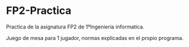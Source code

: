 # FP2-Practica
Practica de la asignatura FP2 de 1ºIngenieria informatica.

Juego de mesa para 1 jugador, normas explicadas en el propio programa.
